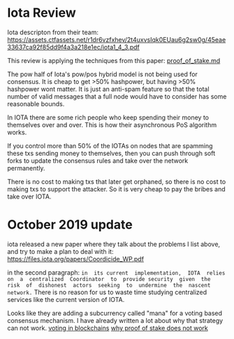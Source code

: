 Iota Review
======

Iota descripton from their team: https://assets.ctfassets.net/r1dr6vzfxhev/2t4uxvsIqk0EUau6g2sw0g/45eae33637ca92f85dd9f4a3a218e1ec/iota1_4_3.pdf

This review is applying the techniques from this paper: [proof_of_stake.md](proof_of_stake.md)

The pow half of Iota's pow/pos hybrid model is not being used for consensus. It is cheap to get >50% hashpower, but having >50% hashpower wont matter. It is just an anti-spam feature so that the total number of valid messages that a full node would have to consider has some reasonable bounds.

In IOTA there are some rich people who keep spending their money to themselves over and over. This is how their asynchronous PoS algorithm works.

If you control more than 50% of the IOTAs on nodes that are spamming these txs sending money to themselves, then you can push through soft forks to update the consensus rules and take over the network permanently. 

There is no cost to making txs that later get orphaned, so there is no cost to making txs to support the attacker.
So it is very cheap to pay the bribes and take over IOTA.


October 2019 update
=======

iota released a new paper where they talk about the problems I list above, and try to make a plan to deal with it: https://files.iota.org/papers/Coordicide_WP.pdf


in the second paragraph:
```in  its current  implementation,  IOTA  relies  on  a  centralized  Coordinator  to  provide security  given  the  risk  of  dishonest  actors  seeking  to  undermine  the  nascent network.```
There is no reason for us to waste time studying centralized services like the current version of IOTA.

Looks like they are adding a subcurrency called "mana" for a voting based consensus mechanism. I have already written a lot about why that strategy can not work.  [voting in blockchains](design/voting_in_blockchains.md)
[why proof of stake does not work](proof_of_stake.md)